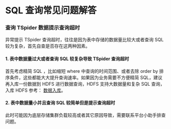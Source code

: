 # SQL 查询常见问题解答

### 查询 TSpider 数据提示查询超时 

异常提示 TSpider 查询超时，往往是因为表中存储的数据量比较大或者查询 SQL 较为复杂，首先自查是否存在这两种因素。

#### 1. 表中数据量过大或者查询 SQL 较复杂导致 TSpider 查询超时

首先考虑精简 SQL ，比如缩短 where 中查询的时间范围、或者去除 order by 排序条件，这些都能大大提升查询速率。如果因为业务需要不方便精简 SQL，建议再入库一份数据到 HDFS 进行数据查询，HDFS 支持大数据量和复杂 SQL 查询，入库 HDFS 参考： [数据入库](../../../datahub/data-shipper.md)。

#### 2. 表中数据量小并且查询 SQL 较简单但是提示查询超时

此时可能因为底层存储集群负载较高或者其它原因导致，需要联系平台小助手排查问题。

